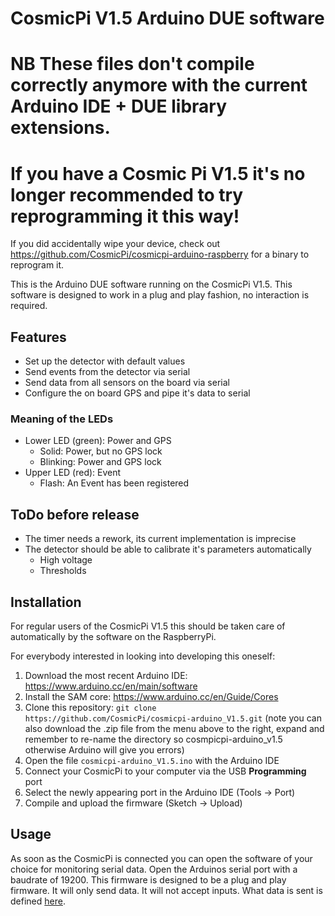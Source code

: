 # CosmicPi V1.5 Arduino DUE software
# NB These files don't compile correctly anymore with the current Arduino IDE + DUE library extensions.
# If you have a Cosmic Pi V1.5 it's no longer recommended to try reprogramming it this way!
If you did accidentally wipe your device, check out https://github.com/CosmicPi/cosmicpi-arduino-raspberry for a binary to reprogram it. 

This is the Arduino DUE software running on the CosmicPi V1.5.
This software is designed to work in a plug and play fashion, no interaction is required.


## Features
*	Set up the detector with default values
*	Send events from the detector via serial
*	Send data from all sensors on the board via serial
*	Configure the on board GPS and pipe it's data to serial

### Meaning of the LEDs
*	Lower LED (green): Power and GPS
	*	Solid: Power, but no GPS lock
	*	Blinking: Power and GPS lock
*	Upper LED (red): Event
	*	Flash: An Event has been registered

	
## ToDo before release
*	The timer needs a rework, its current implementation is imprecise
*	The detector should be able to calibrate it's parameters automatically
	*	High voltage
	*	Thresholds

	
## Installation
For regular users of the CosmicPi V1.5 this should be taken care of automatically by the software on the RaspberryPi.

For everybody interested in looking into developing this oneself:
1.	Download the most recent Arduino IDE: https://www.arduino.cc/en/main/software
2. 	Install the SAM core: https://www.arduino.cc/en/Guide/Cores
3. 	Clone this repository: `git clone https://github.com/CosmicPi/cosmicpi-arduino_V1.5.git`
(note you can also download the .zip file from the menu above to the right, expand and remember to re-name the directory so cosmpicpi-arduino_v1.5 otherwise Arduino will give you errors)
4.	Open the file `cosmicpi-arduino_V1.5.ino` with the Arduino IDE
5.	Connect your CosmicPi to your computer via the USB **Programming** port
6. 	Select the newly appearing port in the Arduino IDE (Tools -> Port)
7.	Compile and upload the firmware (Sketch -> Upload)


## Usage
As soon as the CosmicPi is connected you can open the software of your choice for monitoring serial data. Open the Arduinos serial port with a baudrate of 19200.
This firmware is designed to be a plug and play firmware. 
It will only send data. It will not accept inputs. What data is sent is defined [here](https://github.com/CosmicPi/cosmicpi-rpi_V1.5/blob/master/documentation/CosmicPi_V15_serial_comm.txt).

